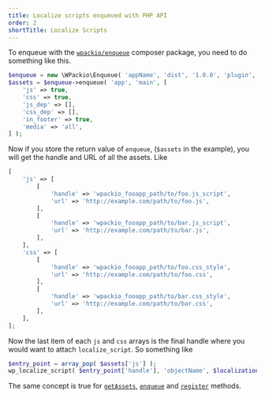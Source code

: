 ```yaml
---
title: Localize scripts enqueued with PHP API
order: 2
shortTitle: Localize Scripts
---
```


To enqueue with the [`wpackio/enqueue`](https://wpack.io/guides/using-wpackio-enqueue/)
composer package, you need to do something like this.

```php
$enqueue = new \WPackio\Enqueue( 'appName', 'dist', '1.0.0', 'plugin', PLUGIN_PATH );
$assets = $enqueue->enqueue( 'app', 'main', [
	'js' => true,
	'css' => true,
	'js_dep' => [],
	'css_dep' => [],
	'in_footer' => true,
	'media' => 'all',
] );
```

Now if you store the return value of `enqueue`, (`$assets` in the example), you will get the handle and URL of all the assets. Like

```php
[
	'js' => [
		[
			'handle' => 'wpackio_fooapp_path/to/foo.js_script',
			'url' => 'http://example.com/path/to/foo.js',
		],
		[
			'handle' => 'wpackio_fooapp_path/to/bar.js_script',
			'url' => 'http://example.com/path/to/bar.js',
		],
	],
	'css' => [
		[
			'handle' => 'wpackio_fooapp_path/to/foo.css_style',
			'url' => 'http://example.com/path/to/foo.css',
		],
		[
			'handle' => 'wpackio_fooapp_path/to/bar.css_style',
			'url' => 'http://example.com/path/to/bar.css',
		],
	],
];
```

Now the last item of each `js` and `css` arrays is the final handle where you would want to attach `localize_script`. So something like

```php
$entry_point = array_pop( $assets['js'] );
wp_localize_script( $entry_point['handle'], 'objectName', $localization );
```

The same concept is true for [`getAssets`](https://wpack.io/apis/php-api/#instance-api-getassets), [`enqueue`](https://wpack.io/apis/php-api/#instance-api-enqueue) and [`register`](https://wpack.io/apis/php-api/#instance-api-register) methods.
